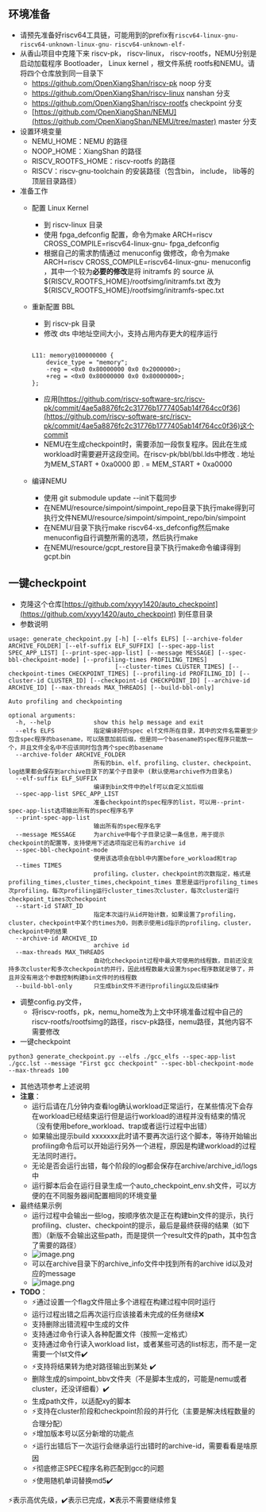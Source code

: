 <a name="OH3kA"></a>
## 环境准备
- 请预先准备好riscv64工具链，可能用到的prefix有`riscv64-linux-gnu-` `riscv64-unknown-linux-gnu-` `riscv64-unknown-elf-`
- 从香山项目中克隆下来 riscv-pk， riscv-linux， riscv-rootfs，NEMU分别是启动加载程序 Bootloader， Linux kernel ，根文件系统 rootfs和NEMU。请将四个仓库放到同一目录下
   - https://github.com/OpenXiangShan/riscv-pk noop 分支
   - https://github.com/OpenXiangShan/riscv-linux nanshan 分支
   - https://github.com/OpenXiangShan/riscv-rootfs checkpoint 分支
   - [https://github.com/OpenXiangShan/NEMU](https://github.com/OpenXiangShan/NEMU/tree/master) master 分支
- 设置环境变量
   - NEMU_HOME：NEMU 的路径
   - NOOP_HOME：XiangShan 的路径
   - RISCV_ROOTFS_HOME：riscv-rootfs 的路径
   - RISCV：riscv-gnu-toolchain 的安装路径（包含bin， include， lib等的顶层目录路径）
- 准备工作
   - 配置 Linux Kernel
      - 到 riscv-linux 目录
      - 使用 fpga_defconfig 配置，命令为make ARCH=riscv CROSS_COMPILE=riscv64-linux-gnu- fpga_defconfig
      - 根据自己的需求酌情通过 menuconfig 做修改，命令为make ARCH=riscv CROSS_COMPILE=riscv64-linux-gnu- menuconfig ，其中一个较为**必要的修改**是将 initramfs 的 source 从${RISCV_ROOTFS_HOME}/rootfsimg/initramfs.txt 改为  ${RISCV_ROOTFS_HOME}/rootfsimg/initramfs-spec.txt
   - 重新配置 BBL
      - 到 riscv-pk 目录
      - 修改 dts 中地址空间大小，支持占用内存更大的程序运行
      ```

      L11: memory@100000000 {
          device_type = "memory";
          -reg = <0x0 0x80000000 0x0 0x2000000>;
          +reg = <0x0 0x80000000 0x0 0x80000000>;
      };
      ```

      - 应用[https://github.com/riscv-software-src/riscv-pk/commit/4ae5a8876fc2c31776b1777405ab14f764cc0f36](https://github.com/riscv-software-src/riscv-pk/commit/4ae5a8876fc2c31776b1777405ab14f764cc0f36)这个commit
      - NEMU在生成checkpoint时，需要添加一段恢复程序。因此在生成workload时需要避开这段空间。在riscv-pk/bbl/bbl.lds中修改 . 地址为MEM_START + 0xa0000 即 . = MEM_START + 0xa0000
   - 编译NEMU
      - 使用 git submodule update --init下载同步
      - 在NEMU/resource/simpoint/simpoint_repo目录下执行make得到可执行文件NEMU/resource/simpoint/simpoint_repo/bin/simpoint
      - 在NEMU/目录下执行make riscv64-xs_defconfig然后make menuconfig自行调整所需的选项，然后执行make
      - 在NEMU/resource/gcpt_restore目录下执行make命令编译得到gcpt.bin
<a name="yiJVh"></a>
## 一键checkpoint

- 克隆这个仓库[https://github.com/xyyy1420/auto_checkpoint](https://github.com/xyyy1420/auto_checkpoint) 到任意目录
- 参数说明
```
usage: generate_checkpoint.py [-h] [--elfs ELFS] [--archive-folder ARCHIVE_FOLDER] [--elf-suffix ELF_SUFFIX] [--spec-app-list SPEC_APP_LIST] [--print-spec-app-list] [--message MESSAGE] [--spec-bbl-checkpoint-mode] [--profiling-times PROFILING_TIMES]
                              [--cluster-times CLUSTER_TIMES] [--checkpoint-times CHECKPOINT_TIMES] [--profiling-id PROFILING_ID] [--cluster-id CLUSTER_ID] [--checkpoint-id CHECKPOINT_ID] [--archive-id ARCHIVE_ID] [--max-threads MAX_THREADS] [--build-bbl-only]

Auto profiling and checkpointing

optional arguments:
  -h, --help            show this help message and exit
  --elfs ELFS           指定编译好的spec elf文件所在目录，其中的文件名需要至少包含spec程序的basename，可以随意加前后缀，但是同一个basename的spec程序只能放一个，并且文件全名中不应该同时包含两个spec的basename
  --archive-folder ARCHIVE_FOLDER
                        所有的bin、elf、profiling、cluster、checkpoint、log结果都会保存到archive目录下的某个子目录中 (默认使用archive作为目录名)
  --elf-suffix ELF_SUFFIX
                        编译到bin文件中的elf可以自定义加后缀
  --spec-app-list SPEC_APP_LIST
                        准备checkpoint的spec程序的list，可以用--print-spec-app-list选项输出所有的spec程序名字
  --print-spec-app-list
                        输出所有的spec程序名字
  --message MESSAGE     为archive中每个子目录记录一条信息，用于提示checkpoint的配置等，支持使用下述选项指定已有的archive id
  --spec-bbl-checkpoint-mode
                        使用该选项会在bbl中内置before_workload和trap
  --times TIMES
                        profiling，cluster，checkpoint的次数指定，格式是 profiling_times,cluster_times,checkpoint_times 意思是运行profiling_times次profiling，每次profiling运行cluster_times次cluster，每次cluster运行checkpoint_times次checkpoint
  --start-id START_ID
                        指定本次运行从id开始计数，如果设置了profiling，cluster，checkpoint中某个的times为0，则表示使用id指示的profiling，cluster，checkpoint中的结果
  --archive-id ARCHIVE_ID
                        archive id
  --max-threads MAX_THREADS
                        自动化checkpoint过程中最大可使用的线程数，目前还没支持多次cluster和多次checkpoint的并行，因此线程数最大设置为spec程序数就足够了，并且并没有用这个参数控制构建bin文件时的线程数
  --build-bbl-only      只生成bin文件不进行profiling以及后续操作
```

- 调整config.py文件，
   - 将riscv-rootfs，pk，nemu_home改为上文中环境准备过程中自己的riscv-rootfs/rootfsimg的路径，riscv-pk路径，nemu路径，其他内容不需要修改
- 一键checkpoint
```
python3 generate_checkpoint.py --elfs ./gcc_elfs --spec-app-list ./gcc.lst --message "First gcc checkpoint" --spec-bbl-checkpoint-mode --max-threads 100
```

   - 其他选项参考上述说明
   - **注意**：
      - 运行后请在几分钟内查看log确认workload正常运行，在某些情况下会存在workload已经结束运行但是运行workload的进程并没有结束的情况（没有使用before_workload、trap或者运行过程中出错）
      - 如果输出提示build xxxxxxx此时请不要再次运行这个脚本，等待开始输出profiling命令后可以开始运行另外一个进程，原因是构建workload的过程无法同时进行。
      - 无论是否会运行出错，每个阶段的log都会保存在archive/archive_id/logs中
      - 运行脚本后会在运行目录生成一个auto_checkpoint_env.sh文件，可以方便的在不同服务器间配置相同的环境变量
- 最终结果示例
   - 运行过程中会输出一些log，按顺序依次是正在构建bin文件的提示，执行profiling、cluster、checkpoint的提示，最后是最终获得的结果（如下图）（新版不会输出这些path，而是提供一个result文件的path，其中包含了需要的路径）
   - ![image.png](https://cdn.nlark.com/yuque/0/2023/png/35441298/1698738798309-d468ccb0-a8a4-43a7-9a38-04255e7f1b8d.png#averageHue=%23322e29&clientId=u5a84fd58-4228-4&from=paste&height=53&id=uc8172663&originHeight=80&originWidth=990&originalType=binary&ratio=1.5&rotation=0&showTitle=false&size=16512&status=done&style=none&taskId=u6d72a0cf-96ff-4ad8-a177-452d7fabd62&title=&width=660)
   - 可以在archive目录下的archive_info文件中找到所有的archive id以及对应的message
   - ![image.png](https://cdn.nlark.com/yuque/0/2023/png/35441298/1698740669236-0a10fa9e-d5c5-4226-8fb5-05f86db6f7d6.png#averageHue=%232a2724&clientId=u5a84fd58-4228-4&from=paste&height=35&id=u8ed3ddab&originHeight=53&originWidth=710&originalType=binary&ratio=1.5&rotation=0&showTitle=false&size=6659&status=done&style=none&taskId=uec660434-a6cc-4782-a7db-6440afb0c2b&title=&width=473.3333333333333)
- **TODO**：
   - ⚡通过设置一个flag文件阻止多个进程在构建过程中同时运行
   - 运行过程出错之后再次运行应该接着未完成的任务继续❌
   - 支持删除出错流程中生成的文件
   - 支持通过命令行读入各种配置文件（按照一定格式）
   - 支持通过命令行读入workload list，或者某些可选的list标志，而不是一定需要一个lst文件✔️
   - ⚡支持将结果转为绝对路径输出到某处 ✔️
   - 删除生成的simpoint_bbv文件夹（不是脚本生成的，可能是nemu或者cluster，还没详细看）✔️
   - 生成path文件，以适配xy的脚本
   - ⚡支持在cluster阶段和checkpoint阶段的并行化（主要是解决线程数量的合理分配）
   - ⚡增加版本号以区分新增的功能点
   - ⚡运行出错后下一次运行会继承运行出错时的archive-id，需要看看是啥原因
   - ⚡彻底修正SPEC程序名称匹配到gcc的问题
   - ⚡使用随机单词替换md5✔️

⚡表示高优先级，✔️表示已完成，❌表示不需要继续修复
